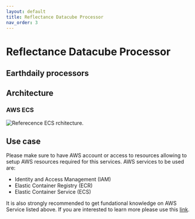 ```yaml
---
layout: default
title: Reflectance Datacube Processor
nav_order: 3
---
```



# Reflectance Datacube Processor

## Earthdaily processors 


## Architecture

### AWS ECS


![Referecence ECS rchitecture](ECS_Architecture.png "Referecence ECS rchitecture").

## Use case

Please make sure to have AWS account or access to resources allowing to setup AWS resources required for this services. AWS services to be used are:
 - Identity and Access Management (IAM)
 - Elastic Container Registry (ECR)
 - Elastic Container Service (ECS)


It is also strongly recommended to get fundational knowledge on AWS Service listed above. If you are interested to learn more please use this [link](https://docs.aws.amazon.com/).




